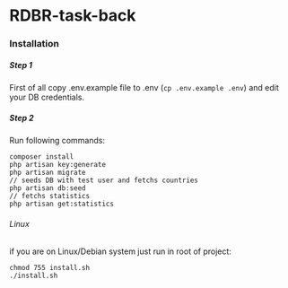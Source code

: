 # RDBR-task-back

### Installation
##### Step 1
First of all copy .env.example file to .env (`cp .env.example .env`) and edit your DB credentials.
##### Step 2
Run following commands:
```
composer install
php artisan key:generate
php artisan migrate
// seeds DB with test user and fetchs countries
php artisan db:seed
// fetchs statistics
php artisan get:statistics
```
###### Linux
if you are on Linux/Debian system just run in root of project:
```
chmod 755 install.sh
./install.sh
```